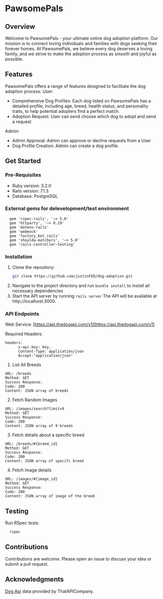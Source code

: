 # PawsomePals

## Overview

Welcome to PawsomePals - your ultimate online dog adoption platform. Our mission is to connect loving individuals and families with dogs seeking their forever homes. At PawsomePals, we believe every dog deserves a loving family, and we strive to make the adoption process as smooth and joyful as possible.

## Features
PawsomePals offers a range of features designed to facilitate the dog adoption process:
User:
  * Comprehensive Dog Profiles: Each dog listed on PawsomePals has a detailed profile, including age, breed, health status, and personality traits, to help potential adopters find a perfect match.
  * Adoption Request: User can send choose which dog to adopt and send a request

Admin:
  * Admin Approval: Admin can approve or decline requests from a User
  * Dog Profile Creation: Admin can create a dog profile.
  
## Get Started
### Pre-Requisites
  * Ruby version: 3.2.0
  * Rails version: 7.1.3
  * Database: PostgreSQL
### External gems for delevelopment/test environment
```
  gem 'rspec-rails', '~> 5.0'
  gem 'httparty', '~> 0.19'
  gem 'dotenv-rails'
  gem 'webmock'
  gem 'factory_bot_rails'
  gem 'shoulda-matchers', '~> 5.0'
  gem 'rails-controller-testing'
```
### Installation
1. Clone the repository:
   ```bash
   git clone https://github.com/justinFED/dog-adoption.git
2. Navigate to the project directory and run `bundle install` to install all necessary dependencies
3. Start the API server by running `rails server` The API will be available at http://localhost:3000.

### API Endpoints
Web Service: [https://api.thedogapi.com/v1](https://api.thedogapi.com/v1)

Required Headers:
```
headers: 
      x-api-key: key,
      Content-Type: application/json
      Accept:"application/json" 
```
1. List All Breeds
  ```
  URL: /breeds
  Method: GET
  Success Response:
  Code: 200
  Content: JSON array of breeds
  ```
2. Fetch Random Images
  ```
  URL: /images/search?limit=9  
  Method: GET
  Success Response:
  Code: 200
  Content: JSON array of 9 breeds
  ```
3. Fetch details about a specific breed
  ```
  URL: /breeds/#{breed_id}  
  Method: GET
  Success Response:
  Code: 200
  Content: JSON array of specifc breed
  ```
4. Fetch image details
  ```
  URL: /images/#{image_id}  
  Method: GET
  Success Response:
  Code: 200
  Content: JSON array of image of the breed
  ```

## Testing
Run RSpec tests:
```bash
  rspec
```

## Contributions
Contributions are welcome. Please open an issue to discuss your idea or submit a pull request.

## Acknowledgments
[Dog Api](https://thedogapi.com/) data provided by ThatAPICompany.


